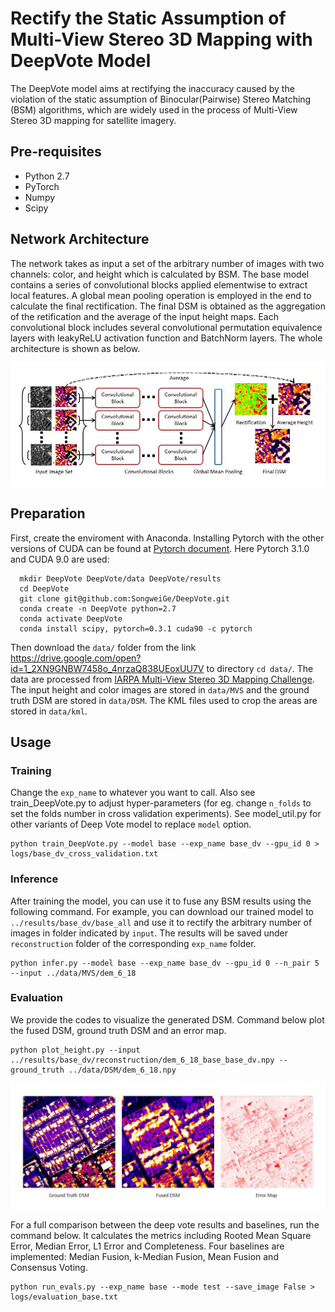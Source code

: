 # Rectify the Static Assumption of Multi-View Stereo 3D Mapping with DeepVote Model

The DeepVote model aims at rectifying the inaccuracy caused by the violation of the static assumption of Binocular(Pairwise) Stereo Matching (BSM) algorithms, which are widely used in the process of Multi-View Stereo 3D mapping for satellite imagery.

## Pre-requisites
* Python 2.7
* PyTorch
* Numpy
* Scipy

## Network Architecture

The network takes as input a set of the arbitrary number of images with two channels: color, and height which is calculated by BSM. 
The base model contains a series of convolutional blocks applied elementwise to extract local features. A global mean pooling 
operation is employed in the end to calculate the final rectification. The final DSM is obtained as the aggregation of the retification and 
the average of the input height maps. Each convolutional block includes several convolutional permutation equivalence layers with leakyReLU 
activation function and BatchNorm layers. The whole architecture is shown as below.

![Network Architecture](image/model.jpg)

## Preparation 

First, create the enviroment with Anaconda. Installing Pytorch with the other versions of CUDA can be found at [Pytorch document](https://pytorch.org/get-started/previous-versions/). Here Pytorch 3.1.0 and CUDA 9.0 are used:
```
  mkdir DeepVote DeepVote/data DeepVote/results
  cd DeepVote
  git clone git@github.com:SongweiGe/DeepVote.git
  conda create -n DeepVote python=2.7
  conda activate DeepVote
  conda install scipy, pytorch=0.3.1 cuda90 -c pytorch
```

Then download the `data/` folder from the link https://drive.google.com/open?id=1_2XN9GNBW7458o_4nrzaQ838UEoxUU7V to directory `cd data/`. The data are processed from [IARPA Multi-View Stereo 3D Mapping Challenge](https://www.iarpa.gov/challenges/3dchallenge.html). The input height and color images are stored in `data/MVS` and the ground truth DSM are stored in `data/DSM`. The KML files used to crop the areas are stored in `data/kml`.

## Usage

### Training
Change the `exp_name` to whatever you want to call. Also see train_DeepVote.py to adjust hyper-parameters (for eg. change `n_folds` to set the folds number in cross validation experiments). See model_util.py for other variants of Deep Vote model to replace `model` option.
```
python train_DeepVote.py --model base --exp_name base_dv --gpu_id 0 > logs/base_dv_cross_validation.txt
```

### Inference
After training the model, you can use it to fuse any BSM results using the following command. For example, you can download our trained model to `../results/base_dv/base_all` and use it to rectify the arbitrary number of images in folder indicated by `input`. The results will be saved under `reconstruction` folder of the corresponding `exp_name` folder.
```
python infer.py --model base --exp_name base_dv --gpu_id 0 --n_pair 5 --input ../data/MVS/dem_6_18 
```

### Evaluation
We provide the codes to visualize the generated DSM. Command below plot the fused DSM, ground truth DSM and an error map.

```
python plot_height.py --input ../results/base_dv/reconstruction/dem_6_18_base_base_dv.npy --ground_truth ../data/DSM/dem_6_18.npy
```

![Visualization](image/visualization.jpg)

For a full comparison between the deep vote results and baselines, run the command below. It calculates the metrics including Rooted Mean Square Error, Median Error, L1 Error and Completeness. Four baselines are implemented: Median Fusion, k-Median Fusion, Mean Fusion and Consensus Voting.
```
python run_evals.py --exp_name base --mode test --save_image False > logs/evaluation_base.txt
```
